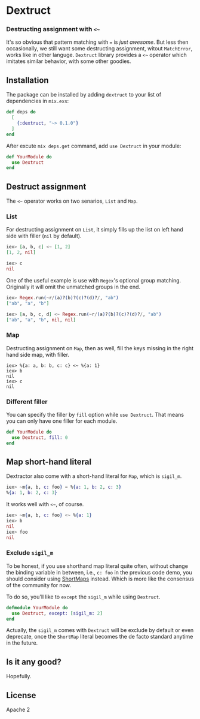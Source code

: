 # Dextruct

### Destructing assignment with `<~`

It's so obvious that pattern matching with `=` is _just awesome_. But less then occasionally, we still want some destructing assignment, witout `MatchError`, works like in other languge. `Dextruct` library provides a `<~` operator which imitates similar behavior, with some other goodies.

## Installation

The package can be installed by adding `dextruct` to your list of dependencies in `mix.exs`:

```elixir
def deps do
  [
    {:dextruct, "~> 0.1.0"}
  ]
end
```

After excute `mix deps.get` command, add `use Dextruct` in your module:
```elixir
def YourModule do
  use Dextruct
end
```

## Destruct assignment

The `<~` operator works on two senarios, `List` and `Map`.

### List
For destructing assignment on `List`, it simply fills up the list on left hand side with filler (`nil` by default).

```elixir
iex> [a, b, c] <~ [1, 2]
[1, 2, nil]

iex> c
nil
```

One of the useful example is use with `Regex`'s optional group matching. Originally it will omit the unmatched groups in the end.
```elixir
iex> Regex.run(~r/(a)?(b)?(c)?(d)?/, "ab")
["ab", "a", "b"]

iex> [a, b, c, d] <~ Regex.run(~r/(a)?(b)?(c)?(d)?/, "ab")
["ab", "a", "b", nil, nil]
```

### Map
Destructing assignment on `Map`, then as well, fill the keys missing in the right hand side map,
with filler.
```iex
iex> %{a: a, b: b, c: c} <~ %{a: 1}
iex> b
nil
iex> c
nil
```

### Different filler

You can specify the filler by `fill` option while `use Dextruct`. That means you can only have one filler for each module.

```elixir
def YourModule do
  use Dextruct, fill: 0
end
```

## Map short-hand literal

Dextractor also come with a short-hand literal for `Map`, which is `sigil_m`.
```elixir
iex> ~m{a, b, c: foo} = %{a: 1, b: 2, c: 3}
%{a: 1, b: 2, c: 3}
```

It works well with `<~`, of course.
```elixir
iex> ~m{a, b, c: foo} <~ %{a: 1}
iex> b
nil
iex> foo
nil
```

### Exclude `sigil_m`
To be honest, if you use shorthand map literal quite often, without change the binding variable in between, i.e.,  `c: foo` in the previous code demo, you should consider using [ShortMaps](https://github.com/whatyouhide/short_maps) instead. Which is more like the consensus of the community for now.

To do so, you'll like to `except` the `sigil_m` while using `Dextruct`.
```elixir
defmodule YourModule do
  use Dextruct, except: [sigil_m: 2]
end
```

Actually, the `sigil_m` comes with `Dextruct` will be exclude by default or even deprecate, once the
`ShortMap` literal becomes the de facto standard anytime in the future.

## Is it any good?

Hopefully.

## License

Apache 2
